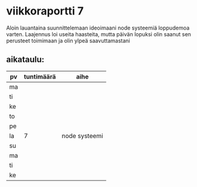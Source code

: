 # viikkoraportti 7

Aloin lauantaina suunnittelemaan ideoimaani node systeemiä loppudemoa varten.
Laajennus loi useita haasteita, mutta päivän lopuksi olin saanut sen perusteet toimimaan ja olin ylpeä saavuttamastani

## aikataulu:
| pv  | tuntimäärä | aihe          |
| --- | ---------- | ------------- |
| ma  |            |               |
| ti  |            |               |
| ke  |            |               |
| to  |            |               |
| pe  |            |               |
| la  | 7          | node systeemi |
| su  |            |               |
| ma  |            |               |
| ti  |            |               |
| ke  |            |               |